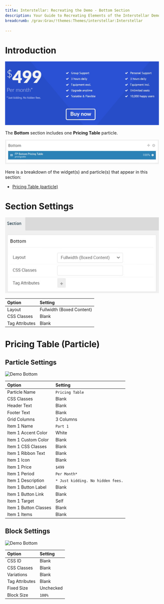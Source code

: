 ```yaml
---
title: Interstellar: Recreating the Demo - Bottom Section
description: Your Guide to Recreating Elements of the Interstellar Demo for Grav
breadcrumb: /grav:Grav/!themes:Themes/interstellar:Interstellar

---
```


# Introduction

![](assets/demo_8.jpeg)

The **Bottom** section includes one **Pricing Table** particle.

![](assets/home_bottom.jpeg)

Here is a breakdown of the widget(s) and particle(s) that appear in this section:

* [Pricing Table (particle)](#pricing-table-(particle))

# Section Settings

![](assets/demo_bottom_settings.jpeg)

| Option           | Setting                   |
| :--------------- | :----------               |
| Layout           | Fullwidth (Boxed Content) |
| CSS Classes      | Blank                     |
| Tag Attributes   | Blank                     |

# Pricing Table (Particle)

## Particle Settings

![Demo Bottom](demo_bottom_1.jpeg)

| Option                | Setting                           |
| :-----                | :-----                            |
| Particle Name         | `Pricing Table`                   |
| CSS Classes           | Blank                             |
| Header Text           | Blank                             |
| Footer Text           | Blank                             |
| Grid Columns          | 3 Columns                         |
| Item 1 Name           | `Part 1`                          |
| Item 1 Accent Color   | White                             |
| Item 1 Custom Color   | Blank                             |
| Item 1 CSS Classes    | Blank                             |
| Item 1 Ribbon Text    | Blank                             |
| Item 1 Icon           | Blank                             |
| Item 1 Price          | `$499`                            |
| Item 1 Period         | `Per Month*`                      |
| Item 1 Description    | `* Just kidding. No hidden fees.` |
| Item 1 Button Label   | Blank                             |
| Item 1 Button Link    | Blank                             |
| Item 1 Target         | Self                              |
| Item 1 Button Classes | Blank                             |
| Item 1 Items          | Blank                             |

## Block Settings

![Demo Bottom](demo_bottom_2.jpeg)

| Option         | Setting   |
| :-----         | :-----    |
| CSS ID         | Blank     |
| CSS Classes    | Blank     |
| Variations     | Blank     |
| Tag Attributes | Blank     |
| Fixed Size     | Unchecked |
| Block Size     | `100%`    |



